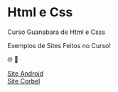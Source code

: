 # Html e Css
 Curso Guanabara de Html e Csss

Exemplos de Sites Feitos no Curso!
<p>&#x1F310 &#x1F4F0</p>
<a href="https://arthurcr12.github.io/Html-Css/M%C3%B3dulo%2002/desafio010/index.html" target="_blank">Site Android</a><br>
<a href="https://arthurcr12.github.io/Html-Css/Modulo%2003/desafio12/index.html" target="_blank">Site Corbel</a>
